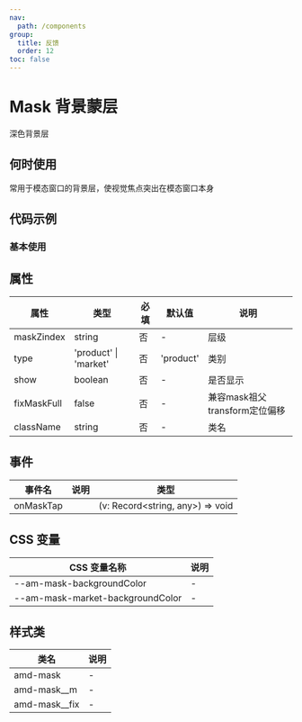```yaml
---
nav:
  path: /components
group:
  title: 反馈
  order: 12
toc: false
---
```


# Mask 背景蒙层
深色背景层
## 何时使用 
常用于模态窗口的背景层，使视觉焦点突出在模态窗口本身
## 代码示例
### 基本使用
<code src='../../demo/pages/Mask'></code>


## 属性 


| 属性 | 类型 | 必填 | 默认值 | 说明 |
| -----|-----|-----|-----|----- |
| maskZindex | string | 否 | - | 层级 |
| type | 'product' &verbar; 'market' | 否 | 'product' | 类别 |
| show | boolean | 否 | - | 是否显示 |
| fixMaskFull | false | 否 | - | 兼容mask祖父transform定位偏移 |
| className | string | 否 | - | 类名 |

## 事件 


| 事件名 | 说明 | 类型 |
| -----|-----|----- |
| onMaskTap |  | (v: Record<string, any>) => void |

## CSS 变量 

| CSS 变量名称 | 说明 |
| -----|----- |
| --am-mask-backgroundColor | - |
| --am-mask-market-backgroundColor | - |

## 样式类 

| 类名 | 说明 |
| -----|----- |
| amd-mask | - |
| amd-mask__m | - |
| amd-mask__fix | - |


